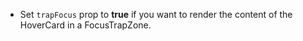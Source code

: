 - Set `trapFocus` prop to **true** if you want to render the content of the HoverCard in a FocusTrapZone.
